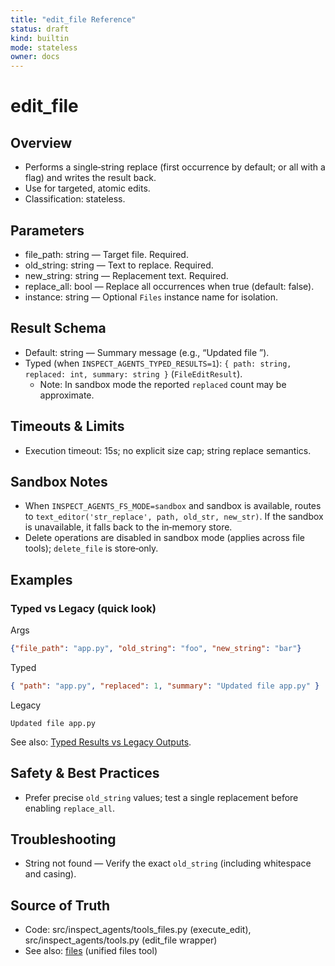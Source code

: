 ```yaml
---
title: "edit_file Reference"
status: draft
kind: builtin
mode: stateless
owner: docs
---
```


# edit_file

## Overview
- Performs a single‑string replace (first occurrence by default; or all with a flag) and writes the result back.
- Use for targeted, atomic edits.
- Classification: stateless.

## Parameters
- file_path: string — Target file. Required.
- old_string: string — Text to replace. Required.
- new_string: string — Replacement text. Required.
- replace_all: bool — Replace all occurrences when true (default: false).
- instance: string — Optional `Files` instance name for isolation.

## Result Schema
- Default: string — Summary message (e.g., “Updated file <path>”).
- Typed (when `INSPECT_AGENTS_TYPED_RESULTS=1`): `{ path: string, replaced: int, summary: string }` (`FileEditResult`).
  - Note: In sandbox mode the reported `replaced` count may be approximate.

## Timeouts & Limits
- Execution timeout: 15s; no explicit size cap; string replace semantics.

## Sandbox Notes
- When `INSPECT_AGENTS_FS_MODE=sandbox` and sandbox is available, routes to `text_editor('str_replace', path, old_str, new_str)`. If the sandbox is unavailable, it falls back to the in‑memory store.
- Delete operations are disabled in sandbox mode (applies across file tools); `delete_file` is store‑only.

## Examples
### Typed vs Legacy (quick look)

Args
```json
{"file_path": "app.py", "old_string": "foo", "new_string": "bar"}
```

Typed
```json
{ "path": "app.py", "replaced": 1, "summary": "Updated file app.py" }
```

Legacy
```
Updated file app.py
```

See also: [Typed Results vs Legacy Outputs](typed_results.md).

## Safety & Best Practices
- Prefer precise `old_string` values; test a single replacement before enabling `replace_all`.

## Troubleshooting
- String not found — Verify the exact `old_string` (including whitespace and casing).

## Source of Truth
- Code: src/inspect_agents/tools_files.py (execute_edit), src/inspect_agents/tools.py (edit_file wrapper)
- See also: [files](files.md) (unified files tool)
